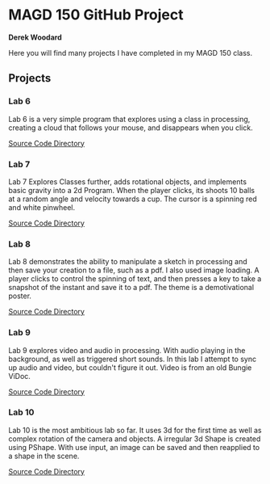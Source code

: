 # MAGD 150 GitHub Project

**Derek Woodard**

Here you will find many projects I have completed in my MAGD 150 class.

## Projects
### Lab 6
Lab 6 is a very simple program that explores using a class in processing,
creating a cloud that follows your mouse, and disappears when you click.

[Source Code Directory](https://github.com/djw191/magd150project/tree/gh-pages/s19magd150_lab06_woodard)
### Lab 7
Lab 7 Explores Classes further, adds rotational objects, and implements basic
gravity into a 2d Program.  When the player clicks, its shoots 10 balls at a
random angle and velocity towards a cup.  The cursor is a spinning red and
white pinwheel.

[Source Code Directory](https://github.com/djw191/magd150project/tree/gh-pages/s19_magd150_lab07_woodard)
### Lab 8
Lab 8 demonstrates the ability to manipulate a sketch in processing and then
save your creation to a file, such as a pdf.  I also used image loading.  A
player clicks to control the spinning of text, and then presses a key to take
a snapshot of the instant and save it to a pdf.  The theme is a demotivational
poster.

[Source Code Directory](https://github.com/djw191/magd150project/tree/gh-pages/s19magd150_lab08_woodard)
### Lab 9
Lab 9 explores video and audio in processing.  With audio playing in the
background, as well as triggered short sounds.  In this lab I attempt to
sync up audio and video, but couldn't figure it out.  Video is from an
old Bungie ViDoc.

[Source Code Directory](https://github.com/djw191/magd150project/tree/gh-pages/s19magd150_lab09_woodard)
### Lab 10
Lab 10 is the most ambitious lab so far.  It uses 3d for the first time
as well as complex rotation of the camera and objects.  A irregular 3d Shape is
created using PShape.  With use input, an image can be saved and then
reapplied to a shape in the scene.

[Source Code Directory](https://github.com/djw191/magd150project/tree/gh-pages/s19magd150_lab10_woodard)
